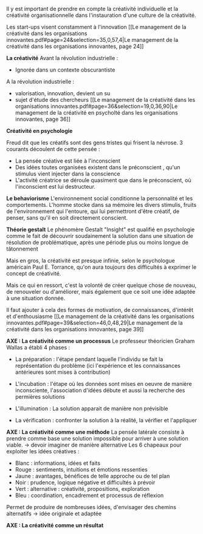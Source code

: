 
Il y est important de prendre en compte la créativité individuelle et la créativité organisationnelle dans l'instauration d'une culture de la créativité. 

Les start-ups visent constamment à l'innovation 
[[Le management de la créativité dans les organisations innovantes.pdf#page=24&selection=35,0,57,4|Le management de la créativité dans les organisations innovantes, page 24]]

**La créativité**
Avant la révolution industrielle : 
- Ignorée dans un contexte obscurantiste 

A la révolution industrielle : 
- valorisation, innovation, devient un su
- sujet d'étude des chercheurs
[[Le management de la créativité dans les organisations innovantes.pdf#page=36&selection=19,0,36,90|Le management de la créativité en psycholté dans les organisations innovantes, page 36]]

**Créativité en psychologie**

Freud dit que les créatifs sont des gens tristes qui frisent la névrose. 
3 courants découlent de cette pensée : 
- La pensée créative est liée à l'inconscient 
- Des idées toutes organisées existent dans le préconscient , qu'un stimulus vient injecter dans la conscience
- L'activité créatrice se déroule quasiment que dans le préconscient, où l'inconscient est lui destructeur. 


**Le behaviorisme**
L'environnement social conditionne la personnalité et les comportements. L'homme stocke dans sa mémoire les divers stimulis, fruits de l'environnement qui l'entoure, qui lui permettront d'être créatif, de penser, sans qu'il en soit directement conscient. 

**Théorie gestalt**
Le phénomère Gestalt "Insight" est qualifié en psychologie comme le fait de découvrir soudainement la solution dans une situation de résolution de problématique, après une période plus ou moins longue de tâtonnement


Mais en gros, la créativité est presque infinie, selon le psychologue américain Paul E. Torrance, qu'on aura toujours des difficultés à exprimer le concept de créativité. 

Mais ce qui en ressort, c'est la volonté de créer quelque chose de nouveau, de renouveler ou d'améliorer, mais également que ce soit une idée adaptée à une situation donnée. 

Il faut ajouter à cela des formes de motivation, de connaissances, d'intérêt et d'enthousiasme
[[Le management de la créativité dans les organisations innovantes.pdf#page=39&selection=46,0,48,29|Le management de la créativité dans les organisations innovantes, page 39]]


**AXE : La créativité comme un processus**
Le professeur théoricien Graham Wallas a établi 4 phases : 
- La préparation : l'étape pendant laquelle l'individu se fait la représentation du problème (ici l'expérience et les connaissances antérieures sont mises à contribution)

- L'incubation : l'étape où les données sont mises en oeuvre de manière inconsciente, l'association d'idées débute et aussi la recherche des permières solutions

- L'illumination : La solution apparait de manière non prévisible

- La vérification : confronter la solution à la réalité, la vérifier et l'appliquer


**AXE : La créativité comme une méthode**
La pensée latérale consiste à prendre comme base une solution impossible pour arriver à une solution viable.
-> devoir imaginer de manière alternative
Les 6 chapeaux pour exploiter les idées créatives : 
- Blanc : informations, idées et faits
- Rouge : sentiments, intuitions et émotions ressenties
- Jaune : avantages, bénéfices de telle approche ou de tel plan 
- Noir : prudence, logique négative et difficultés à prévoir
- Vert : alternative : créativité, propositions, exploration 
- Bleu : coordination, encadrement et processus de réflexion 

Permet de produire de nombreuses idées, d'envisager des chemins alternatifs -> idée originale et adaptée

**AXE : La créativité comme un résultat**
